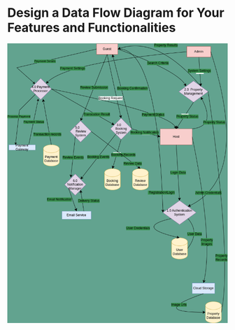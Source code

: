 #  Design a Data Flow Diagram for Your Features and Functionalities

![Project Image](data-flow.png)
